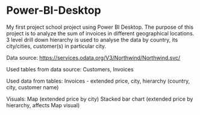 # Power-BI-Desktop

My first project school project using Power BI Desktop. The purpose of this project is to analyze the sum of invoices in different geographical locations. 3 level drill down hierarchy is used to analyse the data by country, its city/cities, customer(s) in particular city. 

Data source:
https://services.odata.org/V3/Northwind/Northwind.svc/

Used tables from data source: 
Customers, Invoices

Used data from tables:
Invoices - extended price, city, hierarchy (country, city, customer name)

Visuals:
Map (extended price by city)
Stacked bar chart (extended price by hierarchy, affects Map visual)
